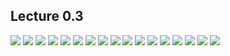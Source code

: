 ## Lecture 0.3

![](https://github.com/csn3rd/ENGR19Spring2020/blob/master/0.3.01%20Paradigmatic%20Thinking.png)
![](https://github.com/csn3rd/ENGR19Spring2020/blob/master/0.3.02%20Paradigmatic%20Thinking%202.png)
![](https://github.com/csn3rd/ENGR19Spring2020/blob/master/0.3.03%20Paradigmatic%20Thinking%203.png)
![](https://github.com/csn3rd/ENGR19Spring2020/blob/master/0.3.04%20Paradigms%20in%20the%20History%20of%20Ethics.png)
![](https://github.com/csn3rd/ENGR19Spring2020/blob/master/0.3.05%20The%20Moral%20Life%20in%20the%20Pre-Modern%20West.png)
![](https://github.com/csn3rd/ENGR19Spring2020/blob/master/0.3.06%20Protestant%20Reformation.png)
![](https://github.com/csn3rd/ENGR19Spring2020/blob/master/0.3.07%2030%20Years%20War.png)
![](https://github.com/csn3rd/ENGR19Spring2020/blob/master/0.3.08%20The%20Enlightenment.png)
![](https://github.com/csn3rd/ENGR19Spring2020/blob/master/0.3.09%20The%20Moral%20Life%20in%20the%20Enlightenment.png)
![](https://github.com/csn3rd/ENGR19Spring2020/blob/master/0.3.10%20The%20Enlightenment%20Paradigm%20and%20Ethics.png)
![](https://github.com/csn3rd/ENGR19Spring2020/blob/master/0.3.11%20The%20Moral%20Life%20in%20the%20Enlightenment.png)
![](https://github.com/csn3rd/ENGR19Spring2020/blob/master/0.3.12%20Late%20Modernity.png)
![](https://github.com/csn3rd/ENGR19Spring2020/blob/master/0.3.13%20Late%20Modernity%20and%20the%20Social%20Sciences.png)
![](https://github.com/csn3rd/ENGR19Spring2020/blob/master/0.3.14%20A%20new%20Paradigm%20Shift%20in%20and%20after%20the%201960s.png)
![](https://github.com/csn3rd/ENGR19Spring2020/blob/master/0.3.15%20Post%20Modern%20Ethics%20Relativism.png)
![](https://github.com/csn3rd/ENGR19Spring2020/blob/master/0.3.16%20Virtue%20Ethics%20proposes%20a%20return%20to%20Aristotle.png)
![](https://github.com/csn3rd/ENGR19Spring2020/blob/master/0.3.17%20Virtue%20Ethics.png)
